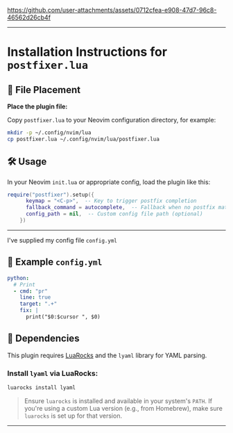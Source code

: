 

https://github.com/user-attachments/assets/0712cfea-e908-47d7-96c8-46562d26cb4f

---

# Installation Instructions for `postfixer.lua`

## 📁 File Placement

**Place the plugin file:**

   Copy `postfixer.lua` to your Neovim configuration directory, for example:

   ```bash
   mkdir -p ~/.config/nvim/lua
   cp postfixer.lua ~/.config/nvim/lua/postfixer.lua
   ```

## 🛠 Usage

In your Neovim `init.lua` or appropriate config, load the plugin like this:

```lua
require("postfixer").setup({
      keymap = "<C-p>",  -- Key to trigger postfix completion
      fallback_command = autocomplete,  -- Fallback when no postfix matches
      config_path = nil,  -- Custom config file path (optional)
    })
```

---
I've supplied my config file `config.yml`

## 🧪 Example `config.yml`

```yaml
python:
  # Print
  - cmd: "pr"
    line: true
    target: ".+"
    fix: |
      print("$0:$cursor ", $0)
```

## 🧩 Dependencies

This plugin requires [LuaRocks](https://luarocks.org/) and the `lyaml` library for YAML parsing.

### Install `lyaml` via LuaRocks:

```bash
luarocks install lyaml
```

> Ensure `luarocks` is installed and available in your system's `PATH`.
> If you're using a custom Lua version (e.g., from Homebrew), make sure `luarocks` is set up for that version.

---